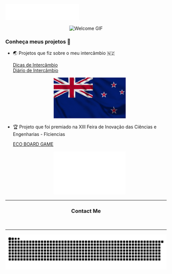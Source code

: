 <img src="images/header.svg"></img>

<p align="center">
  <img src="https://tenor.com/view/barbie-movie-waving-hi-barbie-margot-robbie-gif-3408855248780229322.gif" alt="Welcome GIF" width="280px">
</p>


### Conheça meus projetos 🤍

- 🌏 Projetos que fiz sobre o meu intercâmbio 🇳🇿  

  
    <a href="https://sibellyvih.github.io/dicas_de_intercambio/">Dicas de Intercâmbio</a><br>
    <a href="https://sibellyvih.github.io/d5ario_de_intercambio/">Diário de Intercâmbio</a>
   
  <div align="center">
    <img src="nz-flag-gif.gif" alt="NZ flag" width="225px">
  </div>
 

- 🏆 Projeto que foi premiado na XIII Feira de Inovação das Ciências e Engenharias - FIciencias  
  
    <a href="https://sibellyvih.github.io/ECO-BOARD-GAME/index.html">ECO BOARD GAME</a>
  <div align="center">
    <img src="logo-ficiencias-branco.png" alt="Logo da Ficiencias" width="225px">
  </div>

---------

<div align="center">
  <h3>Contact Me</h3>
  <a href="https://www.instagram.com/sibellyvi/"><img src="https://img.shields.io/badge/-Instagram-000?style=for-the-badge&logo=instagram&logoColor=0060FF&color:FFF" alt=""></a>
  <a href="https://www.linkedin.com/in/sibellyvi/"><img src="https://img.shields.io/badge/-LinkedIn-000?style=for-the-badge&logo=linkedin&logoColor=0060FF&color:FFF" alt=""></a> 
</div>
<hr>
<picture align="center">
  <source media="(prefers-color-scheme: dark)" srcset="https://raw.githubusercontent.com/sibellyvih/sibellyvih/output/github-contribution-grid-snake-dark.svg">
  <source media="(prefers-color-scheme: light)" srcset="https://raw.githubusercontent.com/sibellyvih/sibellyvih/output/github-contribution-grid-snake.svg">
  <img align="center" alt="github contribution grid snake animation" src="https://raw.githubusercontent.com/sibellyvih/sibellyvih/output/github-contribution-grid-snake.svg">
</picture>
